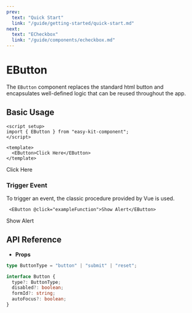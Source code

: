 ```yaml
---
prev:
  text: "Quick Start"
  link: "/guide/getting-started/quick-start.md"
next:
  text: "ECheckbox"
  link: "/guide/components/echeckbox.md"
---
```


<script setup lang="ts">
import { EButton } from "../../../src/index.ts";
import ExampleLayout from "../../utils/ExampleLayout.vue";

function showAlert(){
  alert("Hello, I'm a button!")
}
</script>

# EButton

The `EButton` component replaces the standard html button and encapsulates well-defined logic that can be reused throughout the app.

## Basic Usage

```vue-html
<script setup>
import { EButton } from "easy-kit-component";
</script>

<template>
  <EButton>Click Here</EButton>
</template>
```

<ExampleLayout>
  <EButton id="button">Click Here</EButton>
</ExampleLayout>


### Trigger Event

To trigger an event, the classic procedure provided by Vue is used.

```vue-html
 <EButton @click="exampleFunction">Show Alert</EButton>
```

<ExampleLayout>
  <EButton @click="showAlert" id="button">Show Alert</EButton>
</ExampleLayout>

## API Reference

- **Props**

```ts
type ButtonType = "button" | "submit" | "reset";

interface Button {
  type?: ButtonType;
  disabled?: boolean;
  formId?: string;
  autoFocus?: boolean;
}
```
